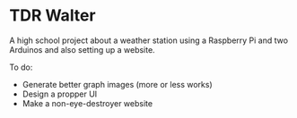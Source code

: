 # TDR Walter
A high school project about a weather station using a Raspberry Pi and two Arduinos and also setting up a website.

To do:
<ul>
    <li>Generate better graph images (more or less works)
    <li>Design a propper UI
    <li>Make a non-eye-destroyer website
<ul/>
